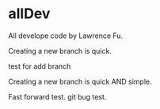 # allDev

All develope code by Lawrence Fu.

Creating a new branch is quick.

test  for add branch

Creating a new branch is quick AND simple.

Fast forward test. git bug test.
